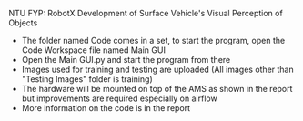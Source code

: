 NTU FYP: RobotX Development of Surface Vehicle's Visual Perception of Objects
- The folder named Code comes in a set, to start the program, open the Code Workspace file named Main GUI
- Open the Main GUI.py and start the program from there
- Images used for training and testing are uploaded (All images other than "Testing Images" folder is training)
- The hardware will be mounted on top of the AMS as shown in the report but improvements are required especially on airflow
- More information on the code is in the report
